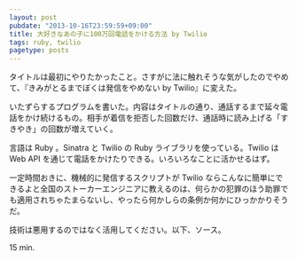 ```yaml
---
layout: post
pubdate: "2013-10-16T23:59:59+09:00"
title: 大好きなあの子に100万回電話をかける方法 by Twilio
tags: ruby, twilio
pagetype: posts
---
```

タイトルは最初にやりたかったこと。さすがに法に触れそうな気がしたのでやめて、『きみがとるまでぼくは発信をやめない by Twilio』に変えた。

いたずらするプログラムを書いた。内容はタイトルの通り、通話するまで延々電話をかけ続けるもの。相手が着信を拒否した回数だけ、通話時に読み上げる「すきやき」の回数が増えていく。

言語は Ruby 。Sinatra と Twilio の Ruby ライブラリを使っている。Twilio は Web API を通じて電話をかけたりできる。いろいろなことに活かせるはず。

一定時間おきに、機械的に発信するスクリプトが Twilio ならこんなに簡単にできるよと全国のストーカーエンジニアに教えるのは、何らかの犯罪のほう助罪でも適用されちゃたまらないし、やったら何かしらの条例か何かにひっかかりそうだ。

技術は悪用するのではなく活用してください。以下、ソース。

<script src="https://gist.github.com/bouzuya/7009923.js"></script>

15 min.
